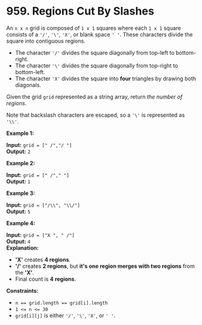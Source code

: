 
# 959. Regions Cut By Slashes

An `n x n` grid is composed of `1 x 1` squares where each `1 x 1` square consists of a `'/'`, `'\'`, `'X'`, or blank space `' '`. These characters divide the square into contiguous regions.

- The character `'/'` divides the square diagonally from top-left to bottom-right.
- The character `'\'` divides the square diagonally from top-right to bottom-left.
- The character `'X'` divides the square into **four** triangles by drawing both diagonals.

Given the grid `grid` represented as a string array, return _the number of regions_.

Note that backslash characters are escaped, so a `'\'` is represented as `'\\'`.

**Example 1:**

**Input:** `grid = [" /","/ "]`  
**Output:** `2`

**Example 2:**

**Input:** `grid = [" /"," "]`  
**Output:** `1`

**Example 3:**

**Input:** `grid = ["/\\", "\\/"]`  
**Output:** `5`

**Example 4:**

**Input:** `grid = ["X ", " /"]`  
**Output:** `4`  
**Explanation:**

- **'X'** creates **4 regions**.
- **'/'** creates **2 regions**, but **it's one region merges with two regions** from the **'X'**.
- Final count is **4 regions**.

**Constraints:**

- `n == grid.length == grid[i].length`
- `1 <= n <= 30`
- `grid[i][j]` is either `'/'`, `'\'`, `'X'`, or `' '`.

